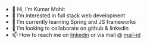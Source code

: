 - 👋 Hi, I’m Kumar Mohit
- 👀 I’m interested in full stack web development
- 🌱 I’m currently learning Spring and JS frameworks
- 💞️ I’m looking to collaborate on github & linkedin
- 📫 How to reach me on [linkedin](https://www.linkedin.com/in/kumarmohit19/) or via mail @ <a href="mailto:m.kumarmohit19@gmail.com" target="\blank">mail-id</a>

<!---
kumarmohit19/kumarmohit19 is a ✨ special ✨ repository because its `README.md` (this file) appears on your GitHub profile.
You can click the Preview link to take a look at your changes.
--->

